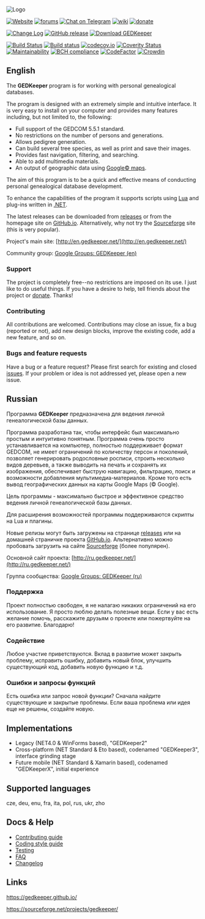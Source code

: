 ![Logo](../master/dev_info/gk_logo_full_v01.png)


[![Website](https://img.shields.io/badge/www-gedkeeper.net-0099BC.svg?maxAge=3600)](https://gedkeeper.net/)
[![forums](https://img.shields.io/badge/join-the%20forums-yellowgreen.svg)](http://groups.google.com/group/gedkeeper-en)
[![Chat on Telegram](https://img.shields.io/badge/Chat%20on-Telegram-brightgreen.svg)](https://t.me/gedkeeper_chat_en)
[![wiki](https://img.shields.io/badge/browse-the%20wiki-orange.svg)](https://github.com/Serg-Norseman/GEDKeeper/wiki)
[![donate](https://img.shields.io/badge/make%20a-donation-greenblue.svg)](https://sourceforge.net/p/gedkeeper/donate/)

[![Change Log](https://img.shields.io/badge/Change%20Log-green)](CHANGELOG.md)
[![GitHub release](https://img.shields.io/github/release/Serg-Norseman/GEDKeeper.svg?label=Latest&maxAge=60)](https://github.com/Serg-Norseman/GEDKeeper/releases/latest)
[![Download GEDKeeper](https://img.shields.io/sourceforge/dm/gedkeeper.svg)](https://sourceforge.net/projects/gedkeeper/files/latest/download)

[![Build Status](https://travis-ci.org/Serg-Norseman/GEDKeeper.svg?branch=master)](https://travis-ci.org/Serg-Norseman/GEDKeeper)
[![Build status](https://ci.appveyor.com/api/projects/status/h0u8iwr3kvy6o9x1?svg=true)](https://ci.appveyor.com/project/Serg-Norseman/gedkeeper)
[![codecov.io](https://codecov.io/github/Serg-Norseman/GEDKeeper/coverage.svg?branch=master)](https://codecov.io/github/Serg-Norseman/GEDKeeper?branch=master)
[![Coverity Status](https://scan.coverity.com/projects/10037/badge.svg)](https://scan.coverity.com/projects/serg-norseman-gedkeeper)
[![Maintainability](https://sonarcloud.io/api/project_badges/measure?project=gedkeeper&metric=sqale_rating)](https://sonarcloud.io/dashboard?id=gedkeeper)
[![BCH compliance](https://bettercodehub.com/edge/badge/Serg-Norseman/GEDKeeper?branch=master)](https://bettercodehub.com/)
[![CodeFactor](https://www.codefactor.io/repository/github/serg-norseman/gedkeeper/badge)](https://www.codefactor.io/repository/github/serg-norseman/gedkeeper)
[![Crowdin](https://d322cqt584bo4o.cloudfront.net/gedkeeper/localized.svg)](https://crowdin.com/project/gedkeeper)


## English
The **GEDKeeper** program is for working with personal genealogical databases.

The program is designed with an extremely simple and intuitive interface. 
It is very easy to install on your computer and provides many features including,
but not limited to, the following:
* Full support of the GEDCOM 5.5.1 standard.
* No restrictions on the number of persons and generations.
* Allows pedigree generation.
* Can build several tree species, as well as print and save their images.
* Provides fast navigation, filtering, and searching.
* Able to add multimedia materials.
* An output of geographic data using [Google© maps](https://maps.google.com).

The aim of this program is to be a quick and effective means of conducting personal 
genealogical database development.

To enhance the capabilities of the program it supports scripts using [Lua](https://www.lua.org/)
and plug-ins written in [.NET](https://dotnet.microsoft.com/).

The latest releases can be downloaded from [releases](https://github.com/serg-norseman/gedkeeper/releases) 
or from the homepage site on [GitHub.io](https://gedkeeper.github.io/). 
Alternatively, why not try the [Sourceforge](https://sourceforge.net/projects/gedkeeper/) 
site (this is very popular).

Project's main site: [http://en.gedkeeper.net/](http://en.gedkeeper.net/)

Community group: [Google Groups: GEDKeeper (en)](https://groups.google.com/forum/#!forum/gedkeeper-en)

### Support

The project is completely free--no restrictions are imposed on its use. I just like to do useful things. 
If you have a desire to help, tell friends about the project or [donate](https://sourceforge.net/p/gedkeeper/donate/).
Thanks!

### Contributing

All contributions are welcomed. Contributions may close an issue, fix a bug (reported or not), add new design blocks, 
improve the existing code, add a new feature, and so on.

### Bugs and feature requests

Have a bug or a feature request? Please first search for existing and closed [issues](https://github.com/Serg-Norseman/GEDKeeper/issues).
If your problem or idea is not addressed yet, please open a new issue.


## Russian
Программа **GEDKeeper** предназначена для ведения личной генеалогической базы данных.

Программа разработана так, чтобы интерфейс был максимально простым и интуитивно 
понятным. Программа очень просто устанавливается на компьютер, полностью 
поддерживает формат GEDCOM, не имеет ограничений по количеству персон и 
поколений, позволяет генерировать родословные росписи, строить несколько видов 
деревьев, а также выводить на печать и сохранять их изображения, обеспечивает 
быструю навигацию, фильтрацию, поиск и возможности добавления 
мультимедиа-материалов. Кроме того есть вывод географических данных на карты 
Google Maps (© Google).

Цель программы - максимально быстрое и эффективное средство ведения личной 
генеалогической базы данных.

Для расширения возможностей программы поддерживаются скрипты на Lua и плагины.

Новые релизы могут быть загружены на странице [releases](https://github.com/serg-norseman/gedkeeper/releases) 
или на домашней страничке проекта [GitHub.io](https://gedkeeper.github.io/index_rus.html). 
Альтернативно можно пробовать загрузить на сайте 
[Sourceforge](https://sourceforge.net/projects/gedkeeper/) (более популярен).

Основной сайт проекта: [http://ru.gedkeeper.net/](http://ru.gedkeeper.net/)

Группа сообщества: [Google Groups: GEDKeeper (ru)](https://groups.google.com/forum/#!forum/gedkeeper-ru)

### Поддержка

Проект полностью свободен, я не налагаю никаких ограничений на его использование. Я просто люблю делать полезные вещи.
Если у вас есть желание помочь, расскажите друзьям о проекте или пожертвуйте на его развитие. Благодарю!

### Содействие

Любое участие приветствуются. Вклад в развитие может закрыть проблему, исправить ошибку, добавить новый блок,
улучшить существующий код, добавить новую функцию и т.д.

### Ошибки и запросы функций

Есть ошибка или запрос новой функции? Сначала найдите существующие и закрытые проблемы.
Если ваша проблема или идея еще не решены, создайте новую.


## Implementations
- Legacy (NET4.0 & WinForms based), "GEDKeeper2"
- Cross-platform (NET Standard & Eto based), codenamed "GEDKeeper3", interface grinding stage
- Future mobile (NET Standard & Xamarin based), codenamed "GEDKeeperX", initial experience


## Supported languages


cze, deu, enu, fra, ita, pol, rus, ukr, zho


## Docs & Help

- [Contributing guide](/CONTRIBUTING.md)
- [Coding style guide](/CODINGSTYLE.md)
- [Testing](/TESTING.md)
- [FAQ](/FAQ.md)
- [Changelog](/CHANGELOG.md)


## Links

https://gedkeeper.github.io/

https://sourceforge.net/projects/gedkeeper/
